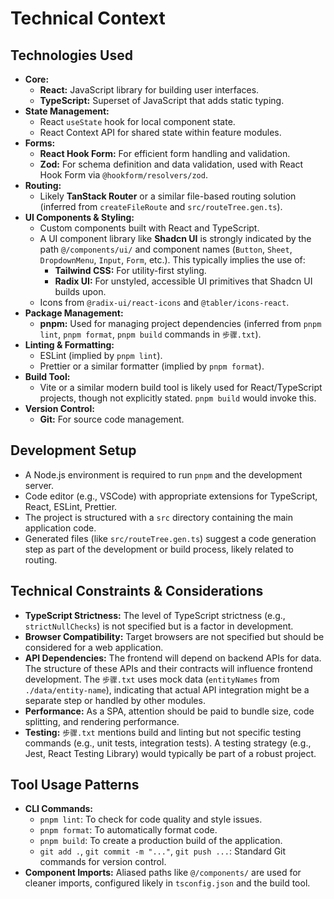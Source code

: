 # Technical Context

## Technologies Used

*   **Core:**
    *   **React:** JavaScript library for building user interfaces.
    *   **TypeScript:** Superset of JavaScript that adds static typing.
*   **State Management:**
    *   React `useState` hook for local component state.
    *   React Context API for shared state within feature modules.
*   **Forms:**
    *   **React Hook Form:** For efficient form handling and validation.
    *   **Zod:** For schema definition and data validation, used with React Hook Form via `@hookform/resolvers/zod`.
*   **Routing:**
    *   Likely **TanStack Router** or a similar file-based routing solution (inferred from `createFileRoute` and `src/routeTree.gen.ts`).
*   **UI Components & Styling:**
    *   Custom components built with React and TypeScript.
    *   A UI component library like **Shadcn UI** is strongly indicated by the path `@/components/ui/` and component names (`Button`, `Sheet`, `DropdownMenu`, `Input`, `Form`, etc.). This typically implies the use of:
        *   **Tailwind CSS:** For utility-first styling.
        *   **Radix UI:** For unstyled, accessible UI primitives that Shadcn UI builds upon.
    *   Icons from `@radix-ui/react-icons` and `@tabler/icons-react`.
*   **Package Management:**
    *   **pnpm:** Used for managing project dependencies (inferred from `pnpm lint`, `pnpm format`, `pnpm build` commands in `步骤.txt`).
*   **Linting & Formatting:**
    *   ESLint (implied by `pnpm lint`).
    *   Prettier or a similar formatter (implied by `pnpm format`).
*   **Build Tool:**
    *   Vite or a similar modern build tool is likely used for React/TypeScript projects, though not explicitly stated. `pnpm build` would invoke this.
*   **Version Control:**
    *   **Git:** For source code management.

## Development Setup

*   A Node.js environment is required to run `pnpm` and the development server.
*   Code editor (e.g., VSCode) with appropriate extensions for TypeScript, React, ESLint, Prettier.
*   The project is structured with a `src` directory containing the main application code.
*   Generated files (like `src/routeTree.gen.ts`) suggest a code generation step as part of the development or build process, likely related to routing.

## Technical Constraints & Considerations

*   **TypeScript Strictness:** The level of TypeScript strictness (e.g., `strictNullChecks`) is not specified but is a factor in development.
*   **Browser Compatibility:** Target browsers are not specified but should be considered for a web application.
*   **API Dependencies:** The frontend will depend on backend APIs for data. The structure of these APIs and their contracts will influence frontend development. The `步骤.txt` uses mock data (`entityNames` from `./data/entity-name`), indicating that actual API integration might be a separate step or handled by other modules.
*   **Performance:** As a SPA, attention should be paid to bundle size, code splitting, and rendering performance.
*   **Testing:** `步骤.txt` mentions build and linting but not specific testing commands (e.g., unit tests, integration tests). A testing strategy (e.g., Jest, React Testing Library) would typically be part of a robust project.

## Tool Usage Patterns

*   **CLI Commands:**
    *   `pnpm lint`: To check for code quality and style issues.
    *   `pnpm format`: To automatically format code.
    *   `pnpm build`: To create a production build of the application.
    *   `git add .`, `git commit -m "..."`, `git push ...`: Standard Git commands for version control.
*   **Component Imports:** Aliased paths like `@/components/` are used for cleaner imports, configured likely in `tsconfig.json` and the build tool.
